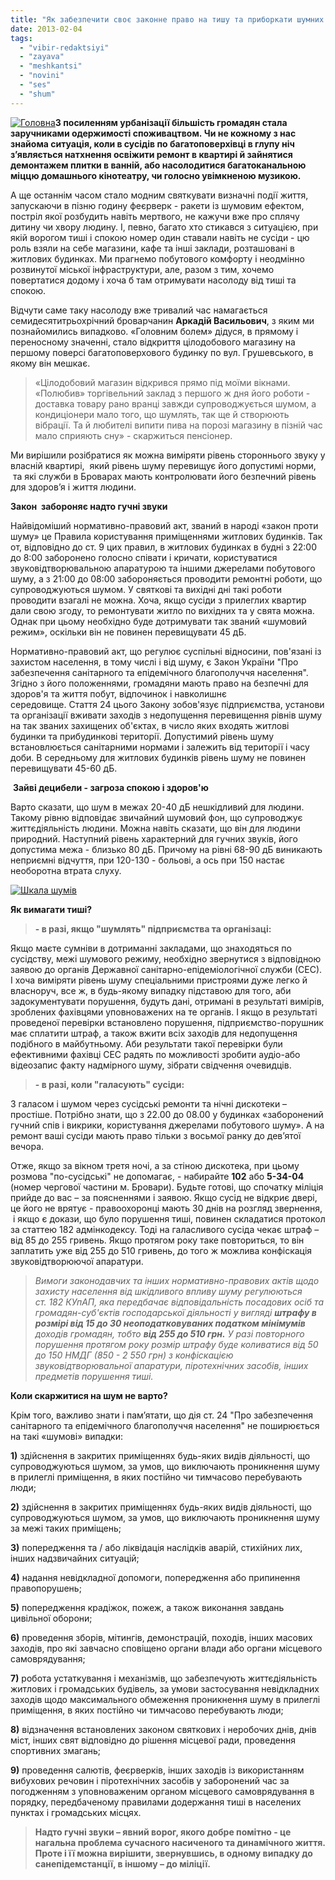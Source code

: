 ```yaml
---
title: "Як забезпечити своє законне право на тишу та приборкати шумних сусідів?"
date: 2013-02-04
tags: 
  - "vibir-redaktsiyi"
  - "zayava"
  - "meshkantsi"
  - "novini"
  - "ses"
  - "shum"
---
```


[![Головна](https://mpz.brovary.org/wp-content/uploads/2013/01/Golovna.jpg)](https://mpz.brovary.org/wp-content/uploads/2013/01/Golovna.jpg)**З посиленням урбанізації більшість громадян стала заручниками одержимості споживацтвом. Чи не кожному з нас знайома ситуація, коли в сусідів по багатоповерхівці в глупу ніч з’являється натхнення освіжити ремонт в квартирі й зайнятися демонтажем плитки в ванній, або насолодитися багатоканальною міццю домашнього кінотеатру, чи голосно увімкненою музикою.**

А ще останнім часом стало модним святкувати визначні події життя, запускаючи в пізню годину феєрверк - ракети із шумовим ефектом, постріл якої розбудить навіть мертвого, не кажучи вже про сплячу дитину чи хвору людину. І, певно, багато хто стикався з ситуацією, при якій ворогом тиші і спокою номер один ставали навіть не сусіди - цю роль взяли на себе магазини, кафе та інші заклади, розташовані в житлових будинках. Ми прагнемо побутового комфорту і неодмінно розвинутої міської інфраструктури, але, разом з тим, хочемо повертатися додому і хоча б там отримувати насолоду від тиші та спокою.

Відчути саме таку насолоду вже тривалий час намагається семидесятитрьохрічний броварчанин **Аркадій Васильович**, з яким ми познайомились випадково. «Головним болем» дідуся, в прямому і переносному значенні, стало відкриття цілодобового магазину на першому поверсі багатоповерхового будинку по вул. Грушевського, в якому він мешкає.

> «Цілодобовий магазин відкрився прямо під моїми вікнами. «Полюбив» торгівельний заклад з першого ж дня його роботи - доставка товару рано вранці завжди супроводжується шумом, а кондиціонери мало того, що шумлять, так ще й створюють вібрації. Та й любителі випити пива на порозі магазину в пізній час мало сприяють сну» - скаржиться пенсіонер.

Ми вирішили розібратися як можна виміряти рівень стороннього звуку у власній квартирі,  який рівень шуму перевищує його допустимі норми,  та які служби в Броварах мають контролювати його безпечний рівень для здоров’я і життя людини.

**Закон  забороняє надто гучні звуки**

Найвідоміший нормативно-правовий акт, званий в народі «закон проти шуму» це Правила користування приміщеннями житлових будинків. Так от, відповідно до ст. 9 цих правил, в житлових будинках в будні з 22:00 до 8:00 заборонено голосно співати і кричати, користуватися звуковідтворювальною апаратурою та іншими джерелами побутового шуму, а з 21:00 до 08:00 забороняється проводити ремонтні роботи, що супроводжуються шумом. У святкові та вихідні дні такі роботи проводити взагалі не можна. Хоча, якщо сусіди з прилеглих квартир дали свою згоду, то ремонтувати житло по вихідних та у свята можна. Однак при цьому необхідно буде дотримувати так званий «шумовий режим», оскільки він не повинен перевищувати 45 дБ.

Нормативно-правовий акт, що регулює суспільні відносини, пов'язані із захистом населення, в тому числі і від шуму, є Закон України "Про забезпечення санітарного та епідемічного благополуччя населення". Згідно з його положеннями, громадяни мають право на безпечні для здоров'я та життя побут, відпочинок і навколишнє середовище. Стаття 24 цього Закону зобов'язує підприємства, установи та організації вживати заходів з недопущення перевищення рівнів шуму на так званих захищених об'єктах, в число яких входять житлові будинки та прибудинкові території. Допустимий рівень шуму встановлюється санітарними нормами і залежить від території і часу доби. В середньому для житлових будинків рівень шуму не повинен перевищувати 45-60 дБ.

 **Зайві децибели - загроза спокою і здоров'ю**

Варто сказати, що шум в межах 20-40 дБ нешкідливий для людини. Такому рівню відповідає звичайний шумовий фон, що супроводжує життєдіяльність людини. Можна навіть сказати, що він для людини природний. Наступний рівень характерний для гучних звуків, його допустима межа - близько 80 дБ. Причому на рівні 68-90 дБ виникають неприємні відчуття, при 120-130 - больові, а ось при 150 настає необоротна втрата слуху.

[![Шкала шумів](https://mpz.brovary.org/wp-content/uploads/2013/01/SHkala-shumiv.jpg)](https://mpz.brovary.org/wp-content/uploads/2013/01/SHkala-shumiv.jpg)

**Як вимагати тиші?**

> **\- в разі, якщо "шумлять" підприємства та організаці:**

Якщо маєте сумніви в дотриманні закладами, що знаходяться по сусідству, межі шумового режиму, необхідно звернутися з відповідною заявою до органів Державної санітарно-епідеміологічної служби (СЕС). І хоча виміряти рівень шуму спеціальними пристроями дуже легко й власноруч, все ж, в будь-якому випадку підставою для того, аби задокументувати порушення, будуть дані, отримані в результаті вимірів, зроблених фахівцями уповноважених на те органів. І якщо в результаті проведеної перевірки встановлено порушення, підприємство-порушник має сплатити штраф, а також вжити всіх заходів для недопущення подібного в майбутньому. Аби результати такої перевірки були ефективними фахівці СЕС радять по можливості зробити аудіо-або відеозапис факту надмірного шуму, зібрати свідчення очевидців.

> **\- в разі, коли "галасують" сусіди:**

З галасом і шумом через сусідські ремонти та нічні дискотеки – простіше. Потрібно знати, що з 22.00 до 08.00 у будинках «заборонений гучний спів і викрики, користування джерелами побутового шуму». А на ремонт ваші сусіди мають право тільки з восьмої ранку до дев’ятої вечора.

Отже, якщо за вікном третя ночі, а за стіною дискотека, при цьому розмова "по-сусідські" не допомагає, - набирайте **102** або **5-34-04** (номер чергової частини м. Бровари). Будьте готові, що спочатку міліція прийде до вас – за поясненнями і заявою. Якщо сусід не відкриє двері, це його не врятує - правоохоронці мають 30 днів на розгляд звернення,  і якщо є докази, що було порушення тиші, повинен складатися протокол за статтею 182 адмінкодексу. Тоді на галасливого сусіда чекає штраф – від 85 до 255 гривень. Якщо протягом року таке повториться, то він заплатить уже від 255 до 510 гривень, до того ж можлива конфіскація звуковідтворюючої апаратури.

> _Вимоги законодавчих та інших нормативно-правових актів щодо захисту населення від шкідливого впливу шуму регулюються ст. 182 КУпАП, яка передбачає відповідальність посадових осіб та громадян-суб'єктів господарської діяльності у вигляді **штрафу в розмірі від 15 до 30 неоподатковуваних податком мінімумів** доходів громадян, тобто **від 255 до 510 грн.** У разі повторного порушення протягом року розмір штрафу буде коливатися від 50 до 150 НМДГ (850 - 2 550 грн) з конфіскацією звуковідтворювальної апаратури, піротехнічних засобів, інших предметів порушення тиші._

**Коли скаржитися на шум не варто?**

Крім того, важливо знати і пам’ятати, що дія ст. 24 "Про забезпечення санітарного та епідемічного благополуччя населення" не поширюється на такі «шумові» випадки:

**1)** здійснення в закритих приміщеннях будь-яких видів діяльності, що супроводжуються шумом, за умов, що виключають проникнення шуму в прилеглі приміщення, в яких постійно чи тимчасово перебувають люди;

**2)** здійснення в закритих приміщеннях будь-яких видів діяльності, що супроводжуються шумом, за умов, що виключають проникнення шуму за межі таких приміщень;

**3)** попередження та / або ліквідація наслідків аварій, стихійних лих, інших надзвичайних ситуацій;

**4)** надання невідкладної допомоги, попередження або припинення правопорушень;

**5)** попередження крадіжок, пожеж, а також виконання завдань цивільної оборони;

**6)** проведення зборів, мітингів, демонстрацій, походів, інших масових заходів, про які завчасно сповіщено органи влади або органи місцевого самоврядування;

**7)** робота устаткування і механізмів, що забезпечують життєдіяльність житлових і громадських будівель, за умови застосування невідкладних заходів щодо максимального обмеження проникнення шуму в прилеглі приміщення, в яких постійно чи тимчасово перебувають люди;

**8)** відзначення встановлених законом святкових і неробочих днів, днів міст, інших свят відповідно до рішення місцевої ради, проведення спортивних змагань;

**9)** проведення салютів, феєрверків, інших заходів із використанням вибухових речовин і піротехнічних засобів у заборонений час за погодженням з уповноваженим органом місцевого самоврядування в порядку, передбаченому правилами додержання тиші в населених пунктах і громадських місцях.

> **Надто гучні звуки – явний ворог, якого добре помітно - це нагальна проблема сучасного насиченого та динамічного життя. Проте і її можна вирішити, звернувшись, в одному випадку до санепідемстанції, в іншому – до міліції.**
